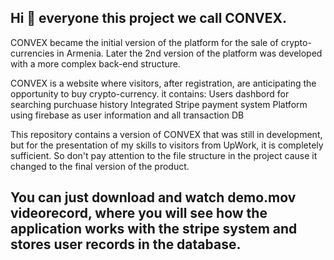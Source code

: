 ## Hi 👋 everyone this project we call CONVEX.

CONVEX became the initial version of the platform for the sale of crypto-currencies in Armenia.
Later the 2nd version of the platform was developed with a more complex back-end structure.

CONVEX is a website where visitors, after registration, are anticipating the opportunity to buy crypto-currency.
it contains:
  Users dashbord for searching purchuase history
  Integrated Stripe payment system
  Platform using firebase as user information and all transaction DB

This repository contains a version of CONVEX that was still in development, but for the presentation of my skills to visitors from UpWork, it is completely sufficient. So don't pay attention to the file structure in the project cause it changed to the final version of the product.

## You can just download and watch demo.mov videorecord, where you will see how the application works with the stripe system and stores user records in the database.